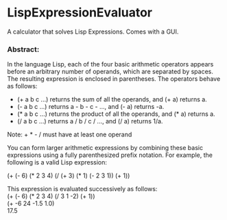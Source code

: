 # LispExpressionEvaluator
A calculator that solves Lisp Expressions. Comes with a GUI.

### Abstract:
In the language Lisp, each of the four basic arithmetic operators appears before an arbitrary number of operands, 
which are separated by spaces. The resulting expression is enclosed in parentheses. The operators behave as follows:
  - (+ a b c ...) returns the sum of all the operands, and (+ a) returns a.
  - (- a b c ...) returns a - b - c - ..., and (- a) returns -a. 
  - (* a b c ...) returns the product of all the operands, and (* a) returns a.
  - (/ a b c ...) returns a / b / c / ..., and (/ a) returns 1/a.<br />
  
Note: + * - / must have at least one operand

You can form larger arithmetic expressions by combining these basic expressions using a fully parenthesized prefix notation. 
For example, the following is a valid Lisp expression: <br />

(+ (- 6) (* 2 3 4) (/ (+ 3) (* 1) (- 2 3 1)) (+ 1))<br />
  
This expression is evaluated successively as follows:<br />
    (+ (- 6) (* 2 3 4) (/ 3 1 -2) (+ 1))<br />
    (+ -6 24 -1.5 1.0)<br />
    17.5<br />

